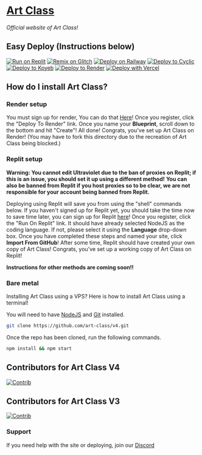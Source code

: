 # [Art Class](https://artclass.site)
*Official website of Art Class!*

## Easy Deploy (Instructions below)
[![Run on Replit](https://binbashbanana.github.io/deploy-buttons/buttons/remade/replit.svg)](https://replit.com/github/art-class/v4)
[![Remix on Glitch](https://binbashbanana.github.io/deploy-buttons/buttons/remade/glitch.svg)](https://glitch.com/edit/#!/import/github/art-class/v4)
[![Deploy on Railway](https://binbashbanana.github.io/deploy-buttons/buttons/remade/railway.svg)](https://railway.app/new/template?template=https://github.com/art-class/v4)
[![Deploy to Cyclic](https://binbashbanana.github.io/deploy-buttons/buttons/remade/cyclic.svg)](https://app.cyclic.sh/api/app/deploy/art-class/v4)
[![Deploy to Koyeb](https://binbashbanana.github.io/deploy-buttons/buttons/remade/koyeb.svg)](https://app.koyeb.com/deploy?type=git&repository=github.com/art-class/v4&branch=main&name=v4)
[![Deploy to Render](https://binbashbanana.github.io/deploy-buttons/buttons/remade/render.svg)](https://render.com/deploy?repo=https://github.com/art-class/v4)
[![Deploy with Vercel](https://binbashbanana.github.io/deploy-buttons/buttons/remade/vercel.svg)](https://vercel.com/new/clone?repositoryurl=https://github.com/art-class/v4)

## How do I install Art Class?
### Render setup
You must sign up for render, You can do that [Here](https://dashboard.render.com/register)! Once you register, click the "Deploy To Render" link. Once you name your **Blueprint**, scroll down to the bottom and hit "Create"! All done! Congrats, you've set up Art Class on Render!
(You may have to fork this directory due to the recreation of Art Class being blocked.)

### Replit setup
**Warning: You cannot edit Ultraviolet due to the ban of proxies on Replit; if this is an issue, you should set it up using a different method!** **You can also be banned from Replit if you host proxies so to be clear, we are not responsible for your account being banned from Replit.**

Deploying using Replit will save you from using the "shell" commands below. If you haven't signed up for Replit yet, you should take the time now to save time later, you can sign up for Replit [here](https://replit.com/signup)! Once you register, click the "Run On Replit" link. It should have already selected NodeJS as the coding language. If not, please select it using the **Language** drop-down box. Once you have completed these steps and named your site, click **Import From GitHub**! After some time, Replit should have created your own copy of Art Class! Congrats, you've set up a working copy of Art Class on Replit!

**Instructions for other methods are coming soon!!**  

### Bare metal

Installing Art Class using a VPS? Here is how to install Art Class using a terminal!

You will need to have [NodeJS](https://nodejs.org) and [Git](https://git-scm.com/download) installed.
````bash
git clone https://github.com/art-class/v4.git
````
Once the repo has been cloned, run the following commands.
````bash
npm install && npm start
````
## Contributors for Art Class V4

[![Contrib](https://contrib.rocks/image?repo=art-class/v4#)](https://github.com/art-class/v4/graphs/contributors)

## Contributors for Art Class V3

[![Contrib](https://contrib.rocks/image?repo=art-class/v3#)](https://github.com/art-class/v3/graphs/contributors)

### Support
If you need help with the site or deploying, join our [Discord](https://discord.gg/tMaHQ2dyk5)
